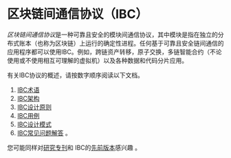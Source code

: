 # 区块链间通信协议（IBC）

*区块链间通信协议*是一种可靠且安全的模块间通信协议，其中模块是指在独立的分布式账本（也称为区块链）上运行的确定性进程。任何基于可靠且安全链间通信的应用程序都可以使用IBC。例如，跨链资产转移，原子交换，多链智能合约（不论使用或不使用相互可理解的虚拟机）以及各种数据和代码分片应用。

有关IBC协议的概述，请按数字顺序阅读以下文档。

1. [IBC术语](./1_IBC_TERMINOLOGY.md)
2. [IBC架构](./2_IBC_ARCHITECTURE.md)
3. [IBC设计原则](./3_IBC_DESIGN_PRINCIPLES.md)
4. [IBC用例](./4_IBC_USECASES.md)
5. [IBC设计模式](./5_IBC_DESIGN_PATTERNS.md)
6. [IBC常见问题解答](./6_IBC_FAQ.md) 。

您可能同样对[研究专刊](./RESEARCH.md)和
IBC的[先前版本](./../../../archive)感兴趣 。
